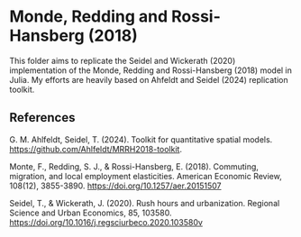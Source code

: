# Monde, Redding and Rossi-Hansberg (2018)

This folder aims to replicate the Seidel and Wickerath (2020) implementation of the Monde, Redding and Rossi-Hansberg (2018) model in Julia. My efforts are heavily based on Ahfeldt and Seidel (2024) replication toolkit.

## References

G. M. Ahlfeldt, Seidel, T. (2024). Toolkit for quantitative spatial models. https://github.com/Ahlfeldt/MRRH2018-toolkit.

Monte, F., Redding, S. J., & Rossi-Hansberg, E. (2018). Commuting, migration, and local employment elasticities. American Economic Review, 108(12), 3855-3890. https://doi.org/10.1257/aer.20151507

Seidel, T., & Wickerath, J. (2020). Rush hours and urbanization. Regional Science and Urban Economics, 85, 103580. https://doi.org/10.1016/j.regsciurbeco.2020.103580v